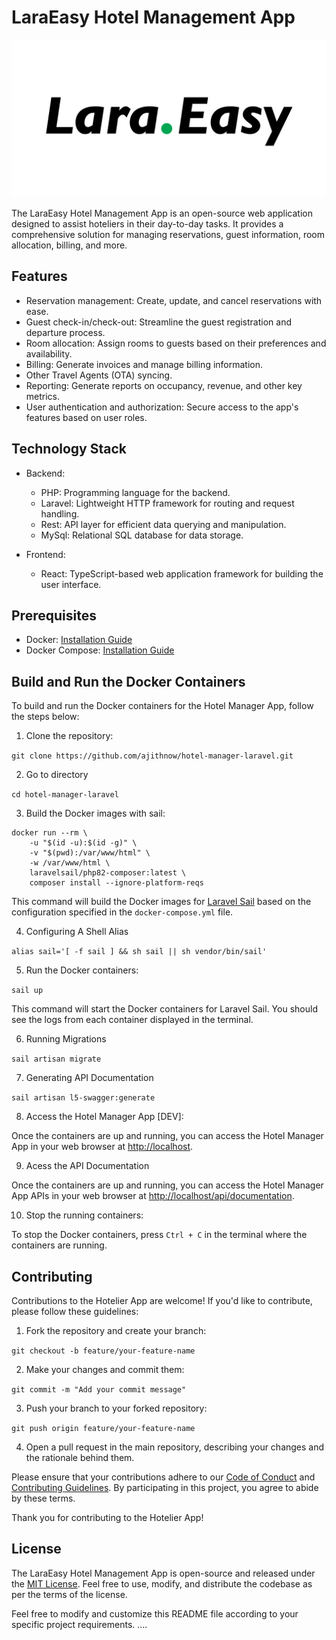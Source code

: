# LaraEasy Hotel Management App
![Alt text](./docs/readme/Logo.png "a title")

The LaraEasy Hotel Management App is an open-source web application designed to assist hoteliers in their day-to-day tasks. It provides a comprehensive solution for managing reservations, guest information, room allocation, billing, and more.

## Features

- Reservation management: Create, update, and cancel reservations with ease.
- Guest check-in/check-out: Streamline the guest registration and departure process.
- Room allocation: Assign rooms to guests based on their preferences and availability.
- Billing: Generate invoices and manage billing information.
- Other Travel Agents (OTA) syncing.
- Reporting: Generate reports on occupancy, revenue, and other key metrics.
- User authentication and authorization: Secure access to the app's features based on user roles.

## Technology Stack

- Backend:
  - PHP: Programming language for the backend.
  - Laravel: Lightweight HTTP framework for routing and request handling.
  - Rest: API layer for efficient data querying and manipulation.
  - MySql: Relational SQL database for data storage.

- Frontend:
  - React: TypeScript-based web application framework for building the user interface.

## Prerequisites

- Docker: [Installation Guide](https://docs.docker.com/get-docker/)
- Docker Compose: [Installation Guide](https://docs.docker.com/compose/install/)

## Build and Run the Docker Containers

To build and run the Docker containers for the Hotel Manager App, follow the steps below:

1. Clone the repository:

`git clone https://github.com/ajithnow/hotel-manager-laravel.git`

2. Go to directory

`cd hotel-manager-laravel`

3. Build the Docker images with sail:

```
docker run --rm \
    -u "$(id -u):$(id -g)" \
    -v "$(pwd):/var/www/html" \
    -w /var/www/html \
    laravelsail/php82-composer:latest \
    composer install --ignore-platform-reqs

```

This command will build the Docker images for [Laravel Sail](https://laravel.com/docs/10.x/sail) based on the configuration specified in the `docker-compose.yml` file.

4. Configuring A Shell Alias

`alias sail='[ -f sail ] && sh sail || sh vendor/bin/sail'`

5. Run the Docker containers:

`sail up`

This command will start the Docker containers for Laravel Sail. You should see the logs from each container displayed in the terminal.

6. Running Migrations

`sail artisan migrate`

7. Generating API Documentation

`sail artisan l5-swagger:generate`

8. Access the Hotel Manager App [DEV]:

Once the containers are up and running, you can access the Hotel Manager App in your web browser at [http://localhost](http://localhost).

9. Acess the API Documentation

Once the containers are up and running, you can access the Hotel Manager App APIs in your web browser at [http://localhost/api/documentation](http://localhost/api/documentation).

10. Stop the running containers:

To stop the Docker containers, press `Ctrl + C` in the terminal where the containers are running.


## Contributing

Contributions to the Hotelier App are welcome! If you'd like to contribute, please follow these guidelines:

1. Fork the repository and create your branch:

`git checkout -b feature/your-feature-name`

2. Make your changes and commit them:

`git commit -m "Add your commit message"`

3. Push your branch to your forked repository:

`git push origin feature/your-feature-name`

4. Open a pull request in the main repository, describing your changes and the rationale behind them.

Please ensure that your contributions adhere to our [Code of Conduct](./CODE_OF_CONDUCT.md) and [Contributing Guidelines](./CONTRIBUTING.md). By participating in this project, you agree to abide by these terms.

Thank you for contributing to the Hotelier App!

## License

The LaraEasy Hotel Management App is open-source and released under the [MIT License](LICENSE). Feel free to use, modify, and distribute the codebase as per the terms of the license.

Feel free to modify and customize this README file according to your specific project requirements.
....
